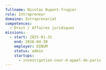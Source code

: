 ```yaml
---
fullname: Nicolas Dupont-frugier
role: Intrapreneur
domaine: Intraprenariat
competences:
  - Droit / Affaires juridiques
missions:
  - start: 2025-01-31
    end: 2026-04-30
    employer: DINUM
    status: admin
    startups:
      - investigation-cour-d-appel-de-paris
---
```

